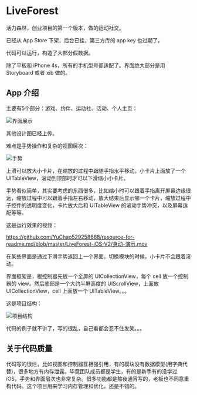 # LiveForest

活力森林，创业项目的第一个版本，做的运动社交。

已经从 App Store 下架，后台已挂，第三方库的 app key 也过期了。

代码可以运行，构造了大部分假数据。

除了平板和 iPhone 4s，所有的手机型号都适配了。界面绝大部分是用 Storyboard 或者 xib 做的。


## App 介绍
主要有5个部分：游戏、约伴、运动社、活动、个人主页：

![界面展示](https://github.com/YuChao529258668/resource-for-readme.md/blob/master/LiveForest-iOS-V1/界面展示.png)

其他设计图已经上传。

难点是手势操作和复杂的视图层次：

![手势](https://github.com/YuChao529258668/resource-for-readme.md/blob/master/LiveForest-iOS-V1/手势.gif)

上滑可以放大小卡片，在缩放的过程中跟随手指水平移动。小卡片上面放了一个 UITableView，滚动到顶部时才可以下滑缩小小卡片。

手势看似简单，其实要考虑的东西很多，比如缩小时可以跟着手指离开屏幕边缘很远，缩放过程中可以跟着手指左右移动，放大结束后显示哪一个卡片，缩放过程中子控件的透明度变化，卡片放大后和 UITableView 的滚动手势冲突，以及屏幕适配等等。

这是运行效果的视频：

https://github.com/YuChao529258668/resource-for-readme.md/blob/master/LiveForest-iOS-V2/身动-演示.mov

在某些界面是通过下滑手势返回上一个界面。切换模块的时候，小卡片不会跟着滚动。

界面框架是，根控制器先放一个全屏的 UICollectionView，每个 cell 放一个控制器的 view。然后底部是一个大约半屏高度的 UIScrollView，上面放 UICollectionView，cell 上面放一个 UITableView。。。


这是项目结构：

![项目结构](https://github.com/YuChao529258668/resource-for-readme.md/blob/master/LiveForest-iOS-V1/项目结构.png)


代码的例子就不讲了，写的很乱，自己看都会忍不住发笑。。。


## 关于代码质量
代码写的很烂，比如视图和控制器互相强引用，有的模块没有数据模型(用字典代替)，很多地方有内存泄露。毕竟团队成员都是学生，有的是新手有的没学过iOS，手势和界面层次也非常复杂。很多功能都是熬夜通宵写的，老板也不同意重构代码。这个项目用来学习内存管理和优化，还是不错的。
